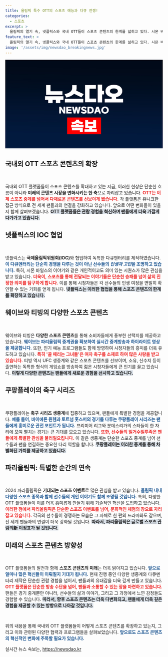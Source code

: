 ```yaml
---
title: 올림픽 특수 OTT의 스포츠 예능과 다큐 전쟁!
categories:
  - 스포츠
excerpt: >
  올림픽의 열기 속, 넷플릭스와 국내 OTT들이 스포츠 콘텐츠의 한계를 넓히고 있다. 시몬 바일스, 강력한 축구 예능, UFC 생중계를 통해 다양한 이야기와 감동을 전하며 팬들을 끌어모으고 있다. 클릭하여 스포츠의 새로운 매력을 확인해보세요!
feature_text: >
  올림픽의 열기 속, 넷플릭스와 국내 OTT들이 스포츠 콘텐츠의 한계를 넓히고 있다. 시몬 바일스, 강력한 축구 예능, UFC 생중계를 통해 다양한 이야기와 감동을 전하며 팬들을 끌어모으고 있다. 클릭하여 스포츠의 새로운 매력을 확인해보세요!
image: '/assets/img/newsdao_breakingnews.jpg'
---
```


<p><img src="/assets/img/newsdao_breakingnews.jpg" alt="ontimetimes 속보" /></p>

<h2 data-ke-size="size26">국내외 OTT 스포츠 콘텐츠의 확장</h2>

<p data-ke-size="size16">&nbsp;</p>

<p>국내외 OTT 플랫폼들이 스포츠 콘텐츠를 확대하고 있는 지금, 이러한 현상은 단순한 흐름이 아니라 <strong>미래의 콘텐츠 시장을 변화시키는 한 축</strong>으로 자리잡고 있습니다. <b><span style="color: #ee2323;">OTT는 이제 스포츠 중계를 넘어서 다채로운 콘텐츠를 선보이게 됐습니다.</span></b> 각 플랫폼은 유니크한 접근 방식으로 전 세계 팬들과의 연결을 강화하고 있습니다. 앞으로 어떤 변화들이 있을지 함께 살펴보겠습니다. <b><span style="background-color: #21538527;">OTT 플랫폼들은 관람 경험을 혁신하며 팬들에게 더욱 가깝게 다가가고 있습니다.</span></b> </p>

<h2 data-ke-size="size26">넷플릭스의 IOC 협업</h2>

<p data-ke-size="size16">&nbsp;</p>

<p>넷플릭스는 <strong>국제올림픽위원회(IOC)</strong>와 협업하여 독특한 다큐멘터리를 제작하였습니다. <b><span style="color: #1a5490;">이 다큐멘터리는 단순히 경쟁을 다루는 것이 아닌 선수들의 <em>인생과 고민</em>을 조명하고 있습니다.</span></b> 특히, 시몬 바일스의 이야기와 같은 개인적이고도 의미 있는 시퀀스가 많은 관심을 받고 있습니다. <b><span style="color: #ee2323;">더욱이, 스포츠를 통해 전달되는 이야기들은 단순한 승패를 넘어 삶의 진정한 의미를 탐구하게 합니다.</span></b> 이를 통해 시청자들은 각 선수들의 인생 여정을 면밀히 확인할 수 있는 기회를 얻게 됩니다. <b><span style="background-color: #21538527;">넷플릭스는 이러한 협업을 통해 스포츠 콘텐츠의 한계를 확장하고 있습니다.</span></b></p>

<h2 data-ke-size="size26">웨이브와 티빙의 다양한 스포츠 콘텐츠</h2>

<p data-ke-size="size16">&nbsp;</p>

<p>웨이브와 티빙은 <strong>다양한 스포츠 콘텐츠</strong>를 통해 소비자들에게 풍부한 선택지를 제공하고 있습니다. <b><span style="color: #1a5490;">웨이브는 파리올림픽 중계권을 확보하여 실시간 중계방송과 하이라이트 영상을 제공합니다.</span></b> 또한, 인기 예능 프로그램들도 함께 방영하여 시청자들의 흥미를 더욱 유도하고 있습니다. <b><span style="color: #ee2323;">특히 '골 때리는 그녀들'은 여자 축구를 소재로 하여 많은 사랑을 받고 있습니다.</span></b> 티빙 역시 UFC 생중계와 같은 스포츠 콘텐츠를 선보이며, 소유, 신수지 등이 출연하는 독특한 형식의 게임쇼를 방송하여 젊은 시청자들에게 큰 인기를 끌고 있습니다. <b><span style="background-color: #21538527;">이렇게 다양한 콘텐츠는 팬들에게 새로운 경험을 선사하고 있습니다.</span></b></p>

<h2 data-ke-size="size26">쿠팡플레이의 축구 시리즈</h2>

<p data-ke-size="size16">&nbsp;</p>

<p>쿠팡플레이는 <strong>축구 시리즈 생중계</strong>에 집중하고 있으며, 팬들에게 특별한 경험을 제공합니다. <b><span style="color: #1a5490;">예를 들어, 바이에른 뮌헨과 토트넘 홋스퍼의 경기를 다루는 쿠팡플레이 시리즈는 팬들에게 흥미로운 관전 포인트가 됩니다.</span></b> 프리미어 리그와 분데스리가의 스타들이 한 자리에 모여 펼치는 경기는 큰 기대를 모으고 있습니다. <b><span style="color: #ee2323;">또한, 선수들의 일거수일투족은 팬들에게 특별한 관심을 불러일으킵니다.</span></b> 이 같은 생중계는 단순한 스포츠 중계를 넘어 선수들과 팬을 연결하는 중요한 다리 역할을 합니다. <b><span style="background-color: #21538527;">쿠팡플레이는 이러한 중계를 통해 차별화된 가치를 제공하고 있습니다.</span></b></p>

<h2 data-ke-size="size26">파리올림픽: 특별한 순간의 연속</h2>

<p data-ke-size="size16">&nbsp;</p>

<p>2024 파리올림픽은 <strong>기대되는 스포츠 이벤트</strong>로 많은 관심을 받고 있습니다. <b><span style="color: #1a5490;">올림픽 내내 다양한 스포츠 종목과 함께 선수들의 개인 이야기도 함께 조명될 것입니다.</span></b> 특히, 다양한 OTT 플랫폼들이 이를 더욱 흥미롭게 만들기 위해 기술적인 혁신을 도입하고 있습니다. <b><span style="color: #ee2323;">이러한 점에서 파리올림픽은 단순한 스포츠 이벤트를 넘어, 문화적인 체험의 장으로 자리 잡고 있습니다.</span></b> 각국의 선수들이 경쟁하는 모습은 그 자체로 한 편의 드라마와도 같으며, 전 세계 팬들과의 연결이 더욱 강화될 것입니다. <b><span style="background-color: #21538527;">따라서, 파리올림픽은 글로벌 스포츠 관람의新 이정표가 될 것입니다.</span></b></p>

<h2 data-ke-size="size26">미래의 스포츠 콘텐츠 방향성</h2>

<p data-ke-size="size16">&nbsp;</p>

<p>OTT 플랫폼들의 발전과 함께 <strong>스포츠 콘텐츠의 미래</strong>는 더욱 밝아지고 있습니다. <b><span style="color: #1a5490;">앞으로 얼마나 많은 혁신들이 이뤄질지 기대가 됩니다.</span></b> 현재 진행 중인 다양한 생중계와 다큐멘터리 제작은 단순한 관람 경험을 넘어서, 팬들과의 유대감을 더욱 깊게 만들고 있습니다. <b><span style="color: #ee2323;">OTT 플랫폼은 단순한 방송 수단을 넘어, 팬들과 소통할 수 있는 장을 마련하고 있습니다.</span></b> 팬들은 경기 중계뿐만 아니라, 선수들의 삶과 이야기, 그리고 그 과정에서 느낀 감정들도 경험할 수 있습니다. <b><span style="background-color: #21538527;">따라서, 향후 스포츠 콘텐츠는 더욱 다변화되고, 팬들에게 더욱 깊은 경험을 제공할 수 있는 방향으로 나아갈 것입니다.</span></b></p>

<p data-ke-size="size16">&nbsp;</p>

<p>위의 내용을 통해 국내외 OTT 플랫폼들이 어떻게 스포츠 콘텐츠를 확장하고 있는지, 그리고 이와 관련된 다양한 협력과 프로그램들을 살펴보았습니다. <b><span style="color: #1a5490;">앞으로도 스포츠 콘텐츠의 혁신적인 변화에 주목할 필요가 있습니다.</span></b></p>
실시간 뉴스 속보는, <a href="https://newsdao.kr" rel="dofollow">https://newsdao.kr</a>


